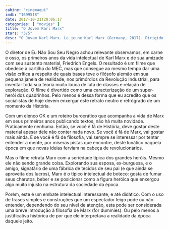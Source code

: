 ```yaml
---
cabine: "cinemaqui"
imdb: "1699518"
date: 2017-10-21T20:06:17
categories: [ "movies" ]
title: "O Jovem Karl Marx"
stars: "3/5"
desc: "O Jovem Karl Marx. Le jeune Karl Marx (Germany, 2017). Dirigido por Raoul Peck. Escrito por Pascal Bonitzer, Raoul Peck, Pierre Hodgson. Com August Diehl (Karl Marx), Stefan Konarske (Friedrich Engels), Vicky Krieps (Jenny von Westphalen), Olivier Gourmet (Pierre Proudhon), Hannah Steele (Mary Burns), Alexander Scheer (Wilhelm Weitling), Hans-Uwe Bauer (Arnold Ruge), Michael Brandner (Joseph Moll), Ivan Franek (Maaikhail Aleksandrovich Bakunin)."
---
```

O diretor de Eu Não Sou Seu Negro achou relevante observamos, em carne e osso, os primeiros anos da vida intelectual de Karl Marx e de sua amizade com seu sustento material, Friedrich Engels. O resultado é um filme que obedece à cartilha do MEC, mas que consegue ao mesmo tempo dar uma visão crítica a respeito de quais bases teve o filósofo alemão em sua pequena janela de realidade, nos primórdios da Revolução Industrial, para inventar toda sua teoria muito louca de luta de classes e relação de exploração. O filme é divertido como uma caracterização de um super-herói dos quadrinhos. Pelo menos é dessa forma que eu acredito que os socialistas de hoje devem enxergar este retrato neutro e retrógrado de um momento da História.

Com um elenco OK e um roteiro burocrático que acompanha a vida de Marx em seus primeiros anos publicando textos, não há muita novidade. Praticamente nenhuma. Então, se você é fã de História, deve gostar deste material apesar dele não conter nada novo. Se você é fã de Marx, vai gostar mais ainda. E se você é fã de filosofia, vai sempre se interessar por tentar entender a mente, por míseras pistas que encontre, deste lunático naquela época em que novas ideias ferviam na cabeça de revolucionários.

Mas o filme retrata Marx com a seriedade típica dos grandes heróis. Mesmo ele não sendo grande coisa. Explorando sua esposa, ex-burguesa, e o amigo, signatário de uma fábrica de tecidos de seu pai (e que ainda se aproveita dos lucros), Marx é o típico intelectual de boteco: gosta de fumar seus charutos, beber e se posicionar como a figura heróica que enxergou algo muito injusto na estrutura da sociedade da época.

Porém, este é um embate intelectual interessante, e até didático. Com o uso de frases simples e construções que um espectador leigo pode ou não entender, dependendo do seu nível de atenção, esta pode ser considerada uma breve introdução à filosofia de Marx (for dummies). Ou pelo menos a justificativa histórica de por que ele interpretava a realidade da época daquele jeito.
